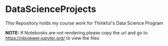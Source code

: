 # DataScienceProjects
This Repository holds my course work for Thinkful's Data Science Program

**NOTE:** If Notebooks are not rendering please copy the url and go to https://nbviewer.jupyter.org/ to view the files
